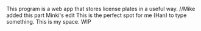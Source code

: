 This program is a web app that stores license plates in a useful way. //Mike added this part
Minki's edit
This is the perfect spot for me (Han) to type something. This is my space. 
WIP
